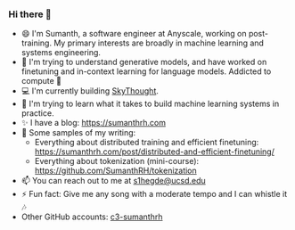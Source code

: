 ### Hi there 👋

- 😄 I'm Sumanth, a software engineer at Anyscale, working on post-training. My primary interests are broadly in machine learning and systems engineering.
- 🚀 I'm trying to understand generative models, and have worked on finetuning and in-context learning for language models. Addicted to compute 🤖
- 💻  I'm currently building [SkyThought](https://github.com/NovaSky-AI/SkyThought).
- 🌱 I'm trying to learn what it takes to build machine learning systems in practice. 
- ✨ I have a blog: https://sumanthrh.com
- 💬 Some samples of my writing: 
  * Everything about distributed training and efficient finetuning: https://sumanthrh.com/post/distributed-and-efficient-finetuning/
  * Everything about tokenization (mini-course): https://github.com/SumanthRH/tokenization 
- 📫 You can reach out to me at s1hegde@ucsd.edu
- ⚡ Fun fact: Give me any song with a moderate tempo and I can whistle it :notes:
- Other GitHub accounts: [c3-sumanthrh](https://github.com/c3-sumanthrh)
  
 <!-- ![Sumanth's github stats](https://github-readme-stats.vercel.app/api?username=sumanthrh&show_icons=true&theme=algolia)
--!>
<!--
**SumanthRH/SumanthRH** is a ✨ _special_ ✨ repository because its `README.md` (this file) appears on your GitHub profile.

Here are some ideas to get you started:

- 🔭 I’m currently working on ...
- 🌱 I’m currently learning ...
- 👯 I’m looking to collaborate on ...
- 🤔 I’m looking for help with ...
- 💬 Ask me about ...
- 📫 How to reach me: ...
- 😄 Pronouns: ...
- ⚡ Fun fact: ...
-->
